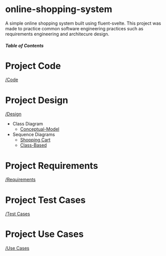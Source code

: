 # online-shopping-system
A simple online shopping system built using fluent-svelte.
This project was made to practice common software engineering practices such as requirements engineering and architecure design.

##### Table of Contents  

# Project Code
[/Code](/Code)

# Project Design
[/Design](/Design)
  - Class Diagram
    - [Conceptual-Model](/Design/Class%20model.pdf)
  - Sequence Diagrams
    - [Shopping Cart](/Design/Cart-Management-Sequence-Diagram.pdf)
    - [Class-Based](/Design/Class-Based-Sequence-Diagram.pdf)

# Project Requirements
[/Requirements](/Requirements)

# Project Test Cases
[/Test Cases](/Test%20Case)

# Project Use Cases
[/Use Cases](/Use%20Cases)
